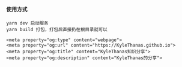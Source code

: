 #### 使用方式
```
yarn dev 启动服务
yarn build 打包，打包后直接扔在根目录就可以
```


    <meta property="og:type" content="webpage">
    <meta property="og:url" content="https://KyleThanas.github.io">
    <meta property="og:title" content="KyleThanas知识分享">
    <meta property="og:description" content="KyleThanas的分享">

